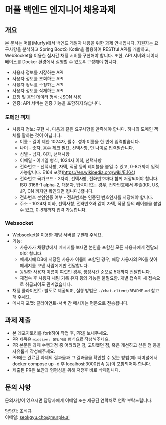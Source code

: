 # 머플 백엔드 엔지니어 채용과제

## 개요

본 문서는 머플(Murfy)에서 백엔드 개발자 채용을 위한 과제 안내입니다. 지원자는 요구사항을 분석하고 Spring Boot와 Kotlin을 활용하여 RESTful API를 개발하고, WebSocket을 이용한 실시간 채팅 서버를 구현해야 합니다. 또한, API 서버와 데이터베이스를 Docker 환경에서 실행할 수 있도록 구성해야 합니다.

  - 사용자 정보를 저장하는 API
  - 사용자 정보를 조회하는 API
  - 사용자 정보를 수정하는 API
  - 사용자 정보를 삭제하는 API
- 요청 및 응답 데이터 형식: JSON 사용
- 인증: API 서버는 인증 기능을 포함하지 않습니다.

### 도메인 객체
- 사용자 정보: 구현 시, 다음과 같은 요구사항을 만족해야 합니다. 하나의 도메인 객체를 말하는 것이 아닙니다.
  - 이름 - 길이 제한 1024자, 필수. 성과 이름을 한 번에 입력받습니다.
  - 나이 - 숫자, 음수 체크 필요, 선택사항, 만 나이로 입력받습니다.
  - 성별 - 남자, 여자, 선택사항
  - 이메일 - 이메일 형식, 1024자 이하, 선택사항
  - 전화번호 - 선택사항, 자택, 직장 등의 레이블을 붙일 수 있고, 0-8개까지 입력 가능합니다. E164 포맷(https://en.wikipedia.org/wiki/E.164)
  - 전화번호 국가코드 - 2자리, 선택사항, 전화번호마다 함께 저장되어야 합니다. ISO 3166-1 alpha-2, 대문자, 입력이 없는 경우, 전화번호에서 추출(KR, US, JP, CN 까지만 확인되면 됩니다.)합니다.
  - 전화번호 본인인증 여부 - 전화번호는 인증된 번호인지를 저장해야 합니다.
  - 주소 - 1024자 이하, 선택사항, 전화번호와 같이 자택, 직장 등의 레이블을 붙일 수 있고, 0-8개까지 입력 가능합니다.
  
### Websocket
- Websocket을 이용한 채팅 서버를 구현해 주세요.
- 기능:
  - 사용자가 채팅방에서 메시지를 보내면 본인을 포함한 모든 사용자에게 전달되어야 합니다.
  - 메세지에 DB에 저장된 사용자 이름이 포함된 경우, 해당 사용자의 PK를 찾아 메세지를 보낸 사람에게만 전달합니다.
  - 동일한 사용자 이름이 여럿인 경우, 생성시간 순으로 5개까지 전달합니다.
  - 재접속 후 사용자 채팅 기록 유지 등의 기능은 불필요함. 개별 접속이 새 접속으로 취급되어도 관계없습니다.
- 채팅 클라이언트: 별도로 제공되며, 실행 방법은 `./chat-client/README.md` 참고해 주세요.
- 메시지 포맷: 클라이언트-서버 간 메시지는 평문으로 전송됩니다.

## 과제 제출
- 본 레포지토리를 fork하여 작업 후, PR을 보내주세요.
- PR 제목은 `mission: 본인이름` 형식으로 작성해주세요.
- PR 본문은 과제 수행과정 중 어려웠던 점, 고민했던 점, 혹은 개선하고 싶은 점 등을 자유롭게 작성해주세요.
- PR에는 완료된 과제의 결과물과 그 결과물을 확인할 수 있는 방법(예: 터미널에서 docker compose up -d 후 localhost:3000접속 등)이 포함되어야 합니다.
- 제출된 PR은 보안과 형평성을 위해 저장후 바로 삭제됩니다.

## 문의 사항

문의사항이 있으시면 담당자에게 이메일 또는 제공된 연락처로 연락 부탁드립니다.

담당자: 조석규  
이메일: seokgyu.cho@murple.ai

